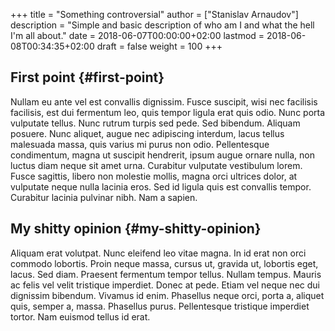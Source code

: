 +++
title = "Something controversial"
author = ["Stanislav Arnaudov"]
description = "Simple and basic description of who am I and what the hell I'm all about."
date = 2018-06-07T00:00:00+02:00
lastmod = 2018-06-08T00:34:35+02:00
draft = false
weight = 100
+++

## First point {#first-point}

Nullam eu ante vel est convallis dignissim. Fusce suscipit, wisi nec facilisis facilisis, est dui fermentum leo, quis tempor ligula erat quis odio. Nunc porta vulputate tellus. Nunc rutrum turpis sed pede. Sed bibendum. Aliquam posuere. Nunc aliquet, augue nec adipiscing interdum, lacus tellus malesuada massa, quis varius mi purus non odio. Pellentesque condimentum, magna ut suscipit hendrerit, ipsum augue ornare nulla, non luctus diam neque sit amet urna. Curabitur vulputate vestibulum lorem. Fusce sagittis, libero non molestie mollis, magna orci ultrices dolor, at vulputate neque nulla lacinia eros. Sed id ligula quis est convallis tempor. Curabitur lacinia pulvinar nibh. Nam a sapien.


## My shitty opinion {#my-shitty-opinion}

Aliquam erat volutpat. Nunc eleifend leo vitae magna. In id erat non orci commodo lobortis. Proin neque massa, cursus ut, gravida ut, lobortis eget, lacus. Sed diam. Praesent fermentum tempor tellus. Nullam tempus. Mauris ac felis vel velit tristique imperdiet. Donec at pede. Etiam vel neque nec dui dignissim bibendum. Vivamus id enim. Phasellus neque orci, porta a, aliquet quis, semper a, massa. Phasellus purus. Pellentesque tristique imperdiet tortor. Nam euismod tellus id erat.
